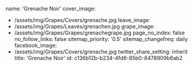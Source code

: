 name: 'Grenache Noir'
cover_image:
  - /assets/img/Grapes/Covers/grenache.jpg
leave_image:
  - /assets/img/Grapes/Leaves/grenachen.jpg
grape_image:
  - /assets/img/Grapes/Grapes/grenachegrape.jpg
page_no_index: false
no_follow_links: false
sitemap_priority: '0.5'
sitemap_changefreq: daily
facebook_image:
  - /assets/img/Grapes/Covers/grenache.jpg
twitter_share_setting: inherit
title: 'Grenache Noir'
id: c136b12b-b234-4fd6-85b0-8478909b6ab2
